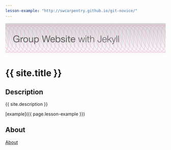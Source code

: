 ```yaml
---
lesson-example: "http://swcarpentry.github.io/git-novice/"
---
```


[![Group Website banner](./images/site_banner.png)](https://gperu.github.io/group-website/)

# {{ site.title }}

## Description
{{ site.description }}

[example]({{ page.lesson-example }})

## About
[About](about.md)

